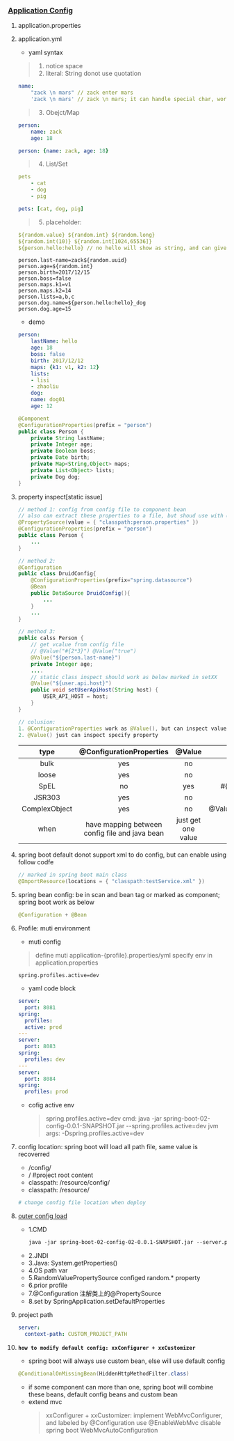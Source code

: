 ### [Application Config](https://docs.spring.io/spring-boot/docs/2.2.2.RELEASE/reference/htmlsingle/#common-application-properties)

1. application.properties

2. application.yml

   - yaml syntax

   > 1. notice space
   > 2. literal: String donot use quotation

   ```yaml
   name:
       "zack \n mars" // zack enter mars
       'zack \n mars' // zack \n mars; it can handle special char, work likes spring <![CDATA[<<受活>>]]>
   ```

   > 3. Obejct/Map

   ```yaml
   person:
       name: zack
       age: 18

   person: {name: zack, age: 18}
   ```

   > 4. List/Set

   ```yaml
   pets
       - cat
       - dog
       - pig

   pets: [cat, dog, pig]
   ```

   > 5. placeholder:

   ```yaml
   ${random.value} ${random.int} ${random.long}
   ${random.int(10)} ${random.int[1024,65536]}
   ${person.hello:hello} // no hello will show as string, and can give default value
   ```

   ```properties
   person.last-name=zack${random.uuid}
   person.age=${random.int}
   person.birth=2017/12/15
   person.boss=false
   person.maps.k1=v1
   person.maps.k2=14
   person.lists=a,b,c
   person.dog.name=${person.hello:hello}_dog
   person.dog.age=15
   ```

   - demo

   ```yaml
   person:
       lastName: hello
       age: 18
       boss: false
       birth: 2017/12/12
       maps: {k1: v1, k2: 12}
       lists:
       - lisi
       - zhaoliu
       dog:
       name: dog01
       age: 12
   ```

   ```java
   @Component
   @ConfigurationProperties(prefix = "person")
   public class Person {
       private String lastName;
       private Integer age;
       private Boolean boss;
       private Date birth;
       private Map<String,Object> maps;
       private List<Object> lists;
       private Dog dog;
   }
   ```

3. property inspect[static issue]

   ```java
   // method 1: config from config file to component bean
   // also can extract these properties to a file, but shoud use with @PropertySource
   @PropertySource(value = { "classpath:person.properties" })
   @ConfigurationProperties(prefix = "person")
   public class Person {
       ...
   }

   // method 2:
   @Configuration
   public class DruidConfig{
       @ConfigurationProperties(prefix="spring.datasource")
       @Bean
       public DataSource DruidConfig(){
           ...
       }
       ...
   }

   // method 3:
   public calss Person {
       // get vcalue from config file
       // @Value("#{2*3}") @Value("true")
       @Value("${person.last-name}")
       private Integer age;
       ....
       // static class inspect should work as below marked in setXX
       @Value("${user.api.host}")
       public void setUserApiHost(String host) {
           USER_API_HOST = host;
       }
   }

   // colusion:
   1. @ConfigurationProperties work as @Value(), but can inspect value to domain bulk
   2. @Value() just can inspect specify property
   ```

   |     type      |            @ConfigurationProperties            |       @Value       |       sample        |
   | :-----------: | :--------------------------------------------: | :----------------: | :-----------------: |
   |     bulk      |                      yes                       |         no         |         --          |
   |     loose     |                      yes                       |         no         |      lastName       |
   |     SpEL      |                       no                       |        yes         |    #{persom.age}    |
   |    JSR303     |                      yes                       |         no         |       @Email        |
   | ComplexObject |                      yes                       |         no         | @Value(person.maps) |
   |     when      | have mapping between config file and java bean | just get one value |

4. spring boot default donot support xml to do config, but can enable using follow codfe
   ```java
   // marked in spring boot main class
   @ImportResource(locations = { "classpath:testService.xml" })
   ```
5. spring bean config: be in scan and bean tag or marked as component; spring boot work as below

   ```java
   @Configuration + @Bean
   ```

6. Profile: muti environment

   - muti config

   > define muti application-{profile}.properties/yml
   > specify env in application.properties

   ```properties
   spring.profiles.active=dev
   ```

   - yaml code block

   ```yaml
   server:
     port: 8081
   spring:
     profiles:
     active: prod
   ---
   server:
     port: 8083
   spring:
     profiles: dev
   ---
   server:
     port: 8084
   spring:
     profiles: prod
   ```

   - cofig active env
     > spring.profiles.active=dev
     > cmd: java -jar spring-boot-02-config-0.0.1-SNAPSHOT.jar --spring.profiles.active=dev
     > jvm args: -Dspring.profiles.active=dev

7. config location: spring boot will load all path file, same value is recoverred

   - /config/
   - / #project root content
   - classpath: /resource/config/
   - classpath: /resource/

   ```yaml
   # change config file location when deploy
   ```

8. [outer config load](https://docs.spring.io/spring-boot/docs/1.5.9.RELEASE/reference/htmlsingle/#boot-features-external-config)

   - 1.CMD
     ```txt
     java -jar spring-boot-02-config-02-0.0.1-SNAPSHOT.jar --server.port=8087  --server.context-path=/abc
     ```
   - 2.JNDI
   - 3.Java: System.getProperties()
   - 4.OS path var
   - 5.RandomValuePropertySource configed random.\* property
   - 6.prior profile
   - 7.@Configuration 注解类上的@PropertySource
   - 8.set by SpringApplication.setDefaultProperties

9. project path

   ```yaml
   server:
     context-path: CUSTOM_PROJECT_PATH
   ```

10. **`how to modify default config: xxConfigurer + xxCustomizer`**

    - spring boot will always use custom bean, else will use default config

    ```java
    @ConditionalOnMissingBean(HiddenHttpMethodFilter.class)
    ```

    - if some component can more than one, spring boot will combine these beans, default config beans and custom bean
    - extend mvc
      > xxConfigurer + xxCustomizer: implement WebMvcConfigurer, and labeled by @Configuration
      > use @EnableWebMvc disable spring boot WebMvcAutoConfiguration
